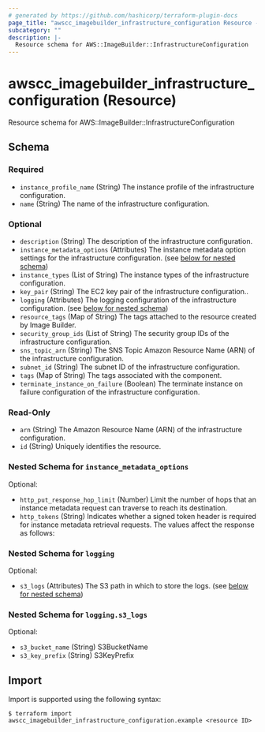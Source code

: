 ```yaml
---
# generated by https://github.com/hashicorp/terraform-plugin-docs
page_title: "awscc_imagebuilder_infrastructure_configuration Resource - terraform-provider-awscc"
subcategory: ""
description: |-
  Resource schema for AWS::ImageBuilder::InfrastructureConfiguration
---
```


# awscc_imagebuilder_infrastructure_configuration (Resource)

Resource schema for AWS::ImageBuilder::InfrastructureConfiguration



<!-- schema generated by tfplugindocs -->
## Schema

### Required

- `instance_profile_name` (String) The instance profile of the infrastructure configuration.
- `name` (String) The name of the infrastructure configuration.

### Optional

- `description` (String) The description of the infrastructure configuration.
- `instance_metadata_options` (Attributes) The instance metadata option settings for the infrastructure configuration. (see [below for nested schema](#nestedatt--instance_metadata_options))
- `instance_types` (List of String) The instance types of the infrastructure configuration.
- `key_pair` (String) The EC2 key pair of the infrastructure configuration..
- `logging` (Attributes) The logging configuration of the infrastructure configuration. (see [below for nested schema](#nestedatt--logging))
- `resource_tags` (Map of String) The tags attached to the resource created by Image Builder.
- `security_group_ids` (List of String) The security group IDs of the infrastructure configuration.
- `sns_topic_arn` (String) The SNS Topic Amazon Resource Name (ARN) of the infrastructure configuration.
- `subnet_id` (String) The subnet ID of the infrastructure configuration.
- `tags` (Map of String) The tags associated with the component.
- `terminate_instance_on_failure` (Boolean) The terminate instance on failure configuration of the infrastructure configuration.

### Read-Only

- `arn` (String) The Amazon Resource Name (ARN) of the infrastructure configuration.
- `id` (String) Uniquely identifies the resource.

<a id="nestedatt--instance_metadata_options"></a>
### Nested Schema for `instance_metadata_options`

Optional:

- `http_put_response_hop_limit` (Number) Limit the number of hops that an instance metadata request can traverse to reach its destination.
- `http_tokens` (String) Indicates whether a signed token header is required for instance metadata retrieval requests. The values affect the response as follows:


<a id="nestedatt--logging"></a>
### Nested Schema for `logging`

Optional:

- `s3_logs` (Attributes) The S3 path in which to store the logs. (see [below for nested schema](#nestedatt--logging--s3_logs))

<a id="nestedatt--logging--s3_logs"></a>
### Nested Schema for `logging.s3_logs`

Optional:

- `s3_bucket_name` (String) S3BucketName
- `s3_key_prefix` (String) S3KeyPrefix

## Import

Import is supported using the following syntax:

```shell
$ terraform import awscc_imagebuilder_infrastructure_configuration.example <resource ID>
```
